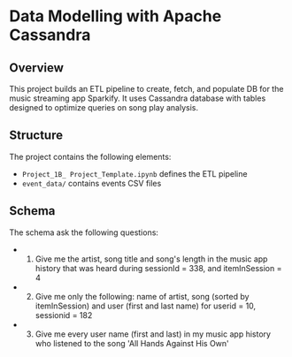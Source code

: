 # Data Modelling with Apache Cassandra


## Overview

This project builds an ETL pipeline to create, fetch, and populate DB for the music streaming app Sparkify.
It uses Cassandra database with tables designed to optimize queries on song play analysis.

## Structure

The project contains the following elements:
* `Project_1B_ Project_Template.ipynb` defines the ETL pipeline
* `event_data/` contains events CSV files

## Schema
The schema ask the following questions:

- 1. Give me the artist, song title and song's length in the music app history that was heard during  sessionId = 338, and itemInSession  = 4
- 2. Give me only the following: name of artist, song (sorted by itemInSession) and user (first and last name) for userid = 10, sessionid = 182
- 3. Give me every user name (first and last) in my music app history who listened to the song 'All Hands Against His Own'